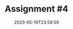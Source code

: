 ---
type: assignment
date: 2023-05-19T23:59:59
title: 'Assignment #4'
pdf: /static_files/assignments/04_assignment.pdf
attachment: /static_files/assignments/04_assignment.zip
#solutions: /static_files/assignments/asg_solutions.pdf
due_event: 
    type: due
    date: 2023-06-03T23:59:59
    description: 'Assignment #4 due'
---